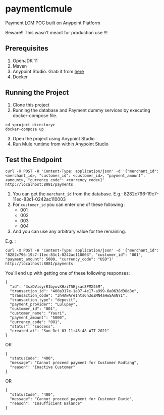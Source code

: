# paymentlcmule
Payment LCM POC built on Anypoint Platform

Beware!! This wasn't meant for production use !!!

## Prerequisites

1. OpenJDK 11
2. Maven
3. Anypoint Studio. Grab it from [here](https://www.mulesoft.com/lp/dl/studio)
4. Docker

## Running the Project

1. Clone this project
2. Running the database and Payment dummy services by executing docker-compose file.
```
cd <project directory>
docker-compose up
```
3. Open the project using Anypoint Studio
4. Run Mule runtime from within Anypoint Studio
   
## Test the Endpoint

```
curl -X POST -H 'Content-Type: application/json' -d '{"merchant_id": <merchant_id>, "customer_id": <customer_id>, "payment_amount": <amount>, "currency_code": <currency_code>}' http://localhost:8081/payments
```

1. You can get the `merchant_id` from the database. E.g.: 8282c796-19c7-11ec-83c1-0242ac110003
2. For `customer_id` you can enter one of these following :
   - 001
   - 002
   - 003
   - 004
3. And you can use any arbitrary value for the remaining.

E.g. : 
```
curl -X POST -H 'Content-Type: application/json' -d '{"merchant_id": "8282c796-19c7-11ec-83c1-0242ac110003", "customer_id": "001", "payment_amount": 5000, "currency_code": "USD"}' http://localhost:8081/payments
```

You'll end up with getting one of these following responses:

```
{
  "id": "3szDVisyrR1byovXHziT5Ejsac8PMX46M",
  "transaction_id": "400a317e-1e87-4e17-a999-6a0638d38d8e",
  "transaction_code": "3h4AwAre1hts6n3oZMN4aHwSAmNY1",
  "transaction_type": "deposit",
  "payment_provider": "Lulupay",
  "customer_id": "001",
  "customer_name": "Yauri",
  "payment_amount": "5000",
  "currency_code": "001",
  "status": "success",
  "created_at": "Sun Oct 03 11:45:48 WIT 2021"
}
```

OR

```
{
  "statusCode": "400",
  "message": "Cannot proceed payment for Customer Rodtang",
  "reason": "Inactive Customer"
}
```

OR

```
{
  "statusCode": "400",
  "message": "Cannot proceed payment for Customer David",
  "reason": "Insufficient Balance"
}
```

